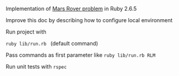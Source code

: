 Implementation of [Mars Rover problem](https://gist.github.com/edzhelyov/92477d9bfde9b1e7e7f64af041f93ea6) in Ruby 2.6.5 

Improve this doc by describing how to configure local environment

Run project with

`ruby lib/run.rb ` (default command)

Pass commands as first parameter like
 `ruby lib/run.rb RLM`

Run unit tests with
`rspec`
